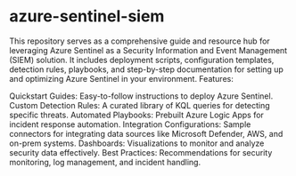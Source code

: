 # azure-sentinel-siem
This repository serves as a comprehensive guide and resource hub for leveraging Azure Sentinel as a Security Information and Event Management (SIEM) solution. It includes deployment scripts, configuration templates, detection rules, playbooks, and step-by-step documentation for setting up and optimizing Azure Sentinel in your environment.
Features:

Quickstart Guides: Easy-to-follow instructions to deploy Azure Sentinel.
Custom Detection Rules: A curated library of KQL queries for detecting specific threats.
Automated Playbooks: Prebuilt Azure Logic Apps for incident response automation.
Integration Configurations: Sample connectors for integrating data sources like Microsoft Defender, AWS, and on-prem systems.
Dashboards: Visualizations to monitor and analyze security data effectively.
Best Practices: Recommendations for security monitoring, log management, and incident handling.
